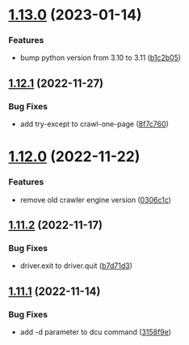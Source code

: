 # [1.13.0](https://github.com/ghorbani-mohammad/Crawler-Framework/compare/v1.12.1...v1.13.0) (2023-01-14)


### Features

* bump python version from 3.10 to 3.11 ([b1c2b05](https://github.com/ghorbani-mohammad/Crawler-Framework/commit/b1c2b0581302b7866c3f83fbee6187c7c802dfb5))



## [1.12.1](https://github.com/ghorbani-mohammad/Crawler-Framework/compare/v1.12.0...v1.12.1) (2022-11-27)


### Bug Fixes

* add try-except to crawl-one-page ([8f7c760](https://github.com/ghorbani-mohammad/Crawler-Framework/commit/8f7c76077a4a36a4da3bac586c59cf91295f2180))



# [1.12.0](https://github.com/ghorbani-mohammad/Crawler-Framework/compare/v1.11.2...v1.12.0) (2022-11-22)


### Features

* remove old crawler engine version ([0306c1c](https://github.com/ghorbani-mohammad/Crawler-Framework/commit/0306c1c8a20e58dcb8bebc5ba97f735c255d9042))



## [1.11.2](https://github.com/ghorbani-mohammad/Crawler-Framework/compare/v1.11.1...v1.11.2) (2022-11-17)


### Bug Fixes

* driver.exit to driver.quit ([b7d71d3](https://github.com/ghorbani-mohammad/Crawler-Framework/commit/b7d71d3aea15f0e4d5629f32380f70e8674ad173))



## [1.11.1](https://github.com/ghorbani-mohammad/Crawler-Framework/compare/v1.11.0...v1.11.1) (2022-11-14)


### Bug Fixes

* add -d parameter to dcu command ([3158f9e](https://github.com/ghorbani-mohammad/Crawler-Framework/commit/3158f9e1e66e39119e399923461cae46d77eeb40))



